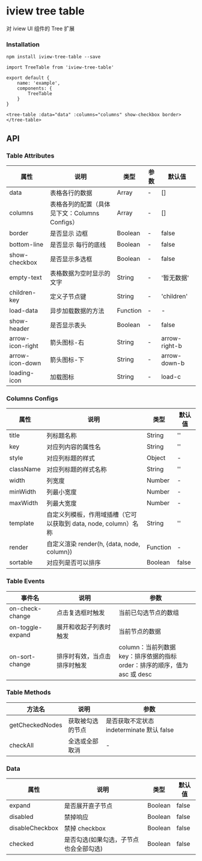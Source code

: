 # iview tree table

对 iview UI 组件的 Tree 扩展

### Installation

```
npm install iview-tree-table --save
```

```
import TreeTable from 'iview-tree-table'

export default {
    name: 'example',
    components: {
        TreeTable
    }
}

<tree-table :data="data" :columns="columns" show-checkbox border>
</tree-table>
```

## API

### Table Attributes

| 属性          | 说明                                          | 类型     | 参数 | 默认值     |
| ------------- | --------------------------------------------- | -------- | ---- | ---------- |
| data          | 表格各行的数据                                | Array    | -    | []         |
| columns       | 表格各列的配置（具体见下文：Columns Configs） | Array    | -    | []         |
| border        | 是否显示 边框                                 | Boolean  | -    | false      |
| bottom-line   | 是否显示 每行的底线                           | Boolean  | -    | false      |
| show-checkbox | 是否显示多选框                                | Boolean  | -    | false      |
| empty-text    | 表格数据为空时显示的文字                      | String   | -    | '暂无数据' |
| children-key  | 定义子节点键                                  | String   | -    | 'children' |
| load-data     | 异步加载数据的方法                            | Function | -    | -          |
| show-header   | 是否显示表头                                  | Boolean  | -    | false      |
| arrow-icon-right   | 箭头图标-右                                  | String  | -    | arrow-right-b      |
| arrow-icon-down    | 箭头图标-下                                 | String  | -    | arrow-down-b      |
| loading-icon   | 加载图标                                  | String  | -    | load-c      |

### Columns Configs

| 属性      | 说明                                                            | 类型     | 默认值 |
| --------- | --------------------------------------------------------------- | -------- | ------ |
| title     | 列标题名称                                                      | String   | ''     |
| key       | 对应列内容的属性名                                              | String   | ''     |
| style     | 对应列标题的样式                                                | Object   | -      |
| className | 对应列标题的样式名称                                            | String   | ''     |
| width     | 列宽度                                                          | Number   | -      |
| minWidth  | 列最小宽度                                                      | Number   | -      |
| maxWidth  | 列最大宽度                                                      | Number   | -      |
| template  | 自定义列模板，作用域插槽（它可以获取到 data, node, column）名称 | String   | ''     |
| render    | 自定义渲染 render(h, {data, node, column})                      | Function | -      |
| sortable    | 对应列是否可以排序                                             | Boolean | false   |

### Table Events

| 事件名           | 说明                   | 参数                 |
| ---------------- | ---------------------- | -------------------- |
| on-check-change  | 点击复选框时触发       | 当前已勾选节点的数组 |
| on-toggle-expand | 展开和收起子列表时触发 | 当前节点的数据       |
| on-sort-change | 排序时有效，当点击排序时触发 | column：当前列数据 <br>key：排序依据的指标<br> order：排序的顺序，值为 asc 或 desc|

### Table Methods

| 方法名          | 说明             | 参数                                      |
| --------------- | ---------------- | ----------------------------------------- |
| getCheckedNodes | 获取被勾选的节点 | 是否获取不定状态 indeterminate 默认 false |
| checkAll        | 全选或全部取消 | - |

### Data

| 属性            | 说明                                   | 类型    | 默认值 |
| --------------- | -------------------------------------- | ------- | ------ |
| expand          | 是否展开直子节点                       | Boolean | false  |
| disabled        | 禁掉响应                               | Boolean | false  |
| disableCheckbox | 禁掉 checkbox                          | Boolean | false  |
| checked         | 是否勾选(如果勾选，子节点也会全部勾选) | Boolean | false  |
